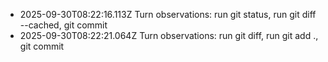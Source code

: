 - 2025-09-30T08:22:16.113Z Turn observations: run git status, run git diff --cached, git commit
- 2025-09-30T08:22:21.064Z Turn observations: run git diff, run git add ., git commit
